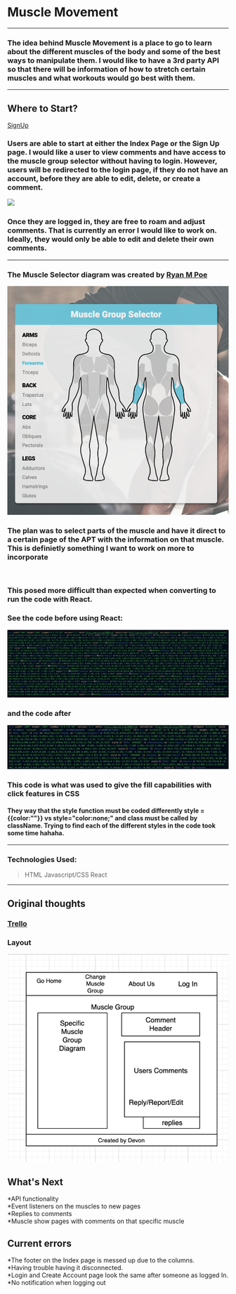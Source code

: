 # Muscle Movement
---------------

### The idea behind Muscle Movement is a place to go to learn about the different muscles of the body and some of the best ways to manipulate them. I would like to have a 3rd party API so that there will be information of how to stretch certain muscles and what workouts would go best with them.
----------------

## Where to Start?
[SignUp](http://localhost:3003/signup)

### Users are able to start at either the Index Page or the Sign Up page. I would like a user to view comments and have access to the muscle group selector without having to login. However, users will be redirected to the login page, if they do not have an account, before they are able to edit, delete, or create a comment. 
![](/images/SignUp%20Page.png)

### Once they are logged in, they are free to roam and adjust comments. That is currently an error I would like to work on. Ideally, they would only be able to edit and delete their own comments. 
----------------

### The Muscle Selector diagram was created by [Ryan M Poe](https://codepen.io/baublet/pen/PzjmpL) 
![](/images/Muscle%20Group%20Selector.png)

### The plan was to select parts of the muscle and have it direct to a certain page of the APT with the information on that muscle. This is definietly something I want to work on more to incorporate
![]()

### This posed more difficult than expected when converting to run the code with React. 

### See the code before using React: 
![](/images/Muscle%20Fill.png)

### and the code after
![](/images/React%20Body%20Code.png)

### This code is what was used to give the fill capabilities with click features in CSS

#### They way that the style function must be coded differently style = {{color:""}} vs style="color:none;" and class must be called by className. Trying to find each of the different styles in the code took some time hahaha. 
----------------

### Technologies Used: 
>HTML
>Javascript/CSS
>React

-----------------
## Original thoughts
### [Trello](https://trello.com/b/bZ8uULFP/musclemovement)
### Layout
![](/images/Original%20Layout.png)

## What's Next
*API functionality <br /> 
*Event listeners on the muscles to new pages <br />
*Replies to comments <br /> 
*Muscle show pages with comments on that specific muscle

## Current errors
*The footer on the Index page is messed up due to the columns. <br />
*Having trouble having it disconnected. <br />
*Login and Create Account page look the same after someone as logged In. <br />
*No notification when logging out<br />